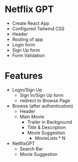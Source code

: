 # Netflix GPT
- Create React App
- Configured Tailwind CSS
- Header
- Routing of app
- Login form
- Sign Up form
- Form Validation




# Features
- Login/Sign Up
   - Sign In/Sign Up form
   - redirect to Browse Page
- Browse (after authentication)
   - Header
   - Main Movie
      - Trailer in Background
      - Title & Description
      - Movie Suggestion
         - MovieLists * N
- NetflixGPT
  - Search Bar
  - Movie Suggestion         

